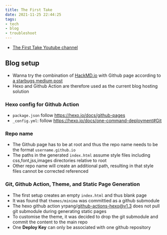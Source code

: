 ```yaml
---
title: The First Take
date: 2021-11-25 22:44:25
tags: 
- tech
- blog
- troubleshoot
---
```


* [The First Take Youtube channel](https://www.youtube.com/channel/UC9zY_E8mcAo_Oq772LEZq8Q/featured)

## Blog setup 
* Wanna try the combination of [HackMD.io](http://hackmd.io/) with Github page according to [a starbugs medium post](https://medium.com/starbugs/%E7%94%A8-hackmd-%E8%88%87-github-action-%E6%89%93%E9%80%A0%E4%BD%A0%E7%9A%84%E9%9D%9C%E6%85%8B%E7%B6%B2%E7%AB%99-%E7%B7%9A%E4%B8%8A%E6%96%87%E7%AB%A0%E7%B7%A8%E8%BC%AF%E5%B9%B3%E5%8F%B0-1d9b1a663e18)
* Hexo and Github Action are therefore used as the current blog hosting solution

### Hexo config for Github Action
* `package.json` follow https://hexo.io/docs/github-pages
* `_config.yml`: follow https://hexo.io/docs/one-command-deployment#Git

### Repo name
* The Github page has to be at root and thus the repo name needs to be the format `username.github.io`
* The paths in the generated `index.html` assume style files including css,font,jss,images directories relative to root
* Other repo name will create an additional path, resulting in that style files cannot be corrected referenced

### Git, Github Action, Theme, and Static Page Generation
* The first setup creates an empty `index.html` and thus blank page
* It was found that `themes/minima` was committied as a github submodule
* The hexo github action yrpang/github-actions-hexo@v1.3 does not pull git submodule during generating static pages
* To customise the theme, it was decided to drop the git submodule and commit the content to the main repo
* One **Deploy Key** can only be associated with one github repository

